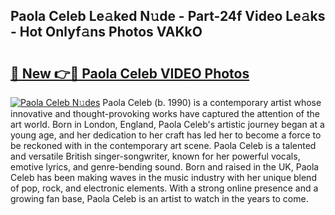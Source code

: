 ## Paola Celeb Le𝚊ked N𝚞de - Part-24f Video Le𝚊ks - Hot Onlyf𝚊ns Photos VAKkO

# <h2><a href="http://ab98252.deff.icu/?id=Paola+Celeb">🔗 New 👉🔴 Paola Celeb VIDEO Photos</a></h2>

[![Paola Celeb N𝚞des](https://i.imgur.com/rIISA9y.gif)](http://ab98252.deff.icu/?id=Paola+Celeb)
Paola Celeb (b. 1990) is a contemporary artist whose innovative and thought-provoking works have captured the attention of the art world. Born in London, England, Paola Celeb's artistic journey began at a young age, and her dedication to her craft has led her to become a force to be reckoned with in the contemporary art scene. Paola Celeb is a talented and versatile British singer-songwriter, known for her powerful vocals, emotive lyrics, and genre-bending sound. Born and raised in the UK, Paola Celeb has been making waves in the music industry with her unique blend of pop, rock, and electronic elements. With a strong online presence and a growing fan base, Paola Celeb is an artist to watch in the years to come.
